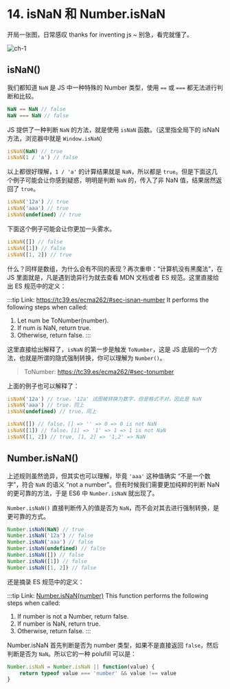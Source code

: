 # 14. isNaN 和 Number.isNaN

开局一张图，日常感叹 thanks for inventing js ~ 别急，看完就懂了。

![ch-1](/img/ch15-1.jpg)

## isNaN()

我们都知道 `NaN` 是 JS 中一种特殊的 Number 类型，使用 `==` 或 `===` 都无法进行判断和比较。

```js
NaN == NaN // false
NaN === NaN // false
```

JS 提供了一种判断 `NaN` 的方法，就是使用 `isNaN` 函数。（这里指全局下的 isNaN 方法，浏览器中就是 `Window.isNaN`）

```js
isNaN(NaN) // true
isNaN(1 / 'a') // false
```

以上都很好理解，`1 / 'a'` 的计算结果就是 `NaN`，所以都是 `true`。但是下面这几个例子可能会让你感到疑惑，明明是判断 `NaN` 的，传入了非 NaN 值，结果居然返回了 `true`。

```js
isNaN('12a') // true
isNaN('aaa') // true
isNaN(undefined) // true
```

下面这个例子可能会让你更加一头雾水。

```js
isNaN([]) // false
isNaN([1]) // false
isNaN([1, 2]) // true
```

什么？同样是数组，为什么会有不同的表现？再次重申：“计算机没有黑魔法”，在 JS 里面就是，凡是遇到诡异行为就去查看 MDN 文档或者 ES 规范。这里直接给出 ES 规范中的定义：

:::tip Link: https://tc39.es/ecma262/#sec-isnan-number
It performs the following steps when called:
1. Let num be ToNumber(number).
2. If num is NaN, return true.
3. Otherwise, return false.
:::

这里直接给出解释了，`isNaN` 的第一步是触发 `ToNumber`，这是 JS 底层的一个方法，也就是所谓的隐式强制转换，你可以理解为 `Number()`。

> ToNumber: https://tc39.es/ecma262/#sec-tonumber

上面的例子也可以解释了：
```js
isNaN('12a') // true，'12a' 试图被转换为数字，但是格式不对，因此是 NaN
isNaN('aaa') // true，同上
isNaN(undefined) // true，同上

isNaN([]) // false，[] => '' => 0 => 0 is not NaN
isNaN([1]) // false，[1] => '1' => 1 => 1 is not NaN
isNaN([1, 2]) // true, [1, 2] => '1,2' => NaN
```

## Number.isNaN()

上述规则虽然诡异，但其实也可以理解，毕竟 `'aaa'` 这种值确实 “不是一个数字”，符合 `NaN` 的语义 “not a number”。但有时候我们需要更加纯粹的判断 NaN 的更可靠的方法，于是 ES6 中 `Number.isNaN` 就出现了。

`Number.isNaN()` 直接判断传入的值是否为 `NaN`，而不会对其去进行强制转换，是更可靠的方式。

```js
Number.isNaN(NaN) // true
Number.isNaN('12a') // false
Number.isNaN('aaa') // false
Number.isNaN(undefined) // false
Number.isNaN([]) // false
Number.isNaN([1]) // false
Number.isNaN([1, 2]) // false
```

还是摘录 ES 规范中的定义：

:::tip Link: [Number.isNaN(number)](https://tc39.es/ecma262/multipage/numbers-and-dates.html#sec-number.isnan)
This function performs the following steps when called:
1. If number is not a Number, return false.
2. If number is NaN, return true.
3. Otherwise, return false.
:::

Number.isNaN 首先判断是否为 number 类型，如果不是直接返回 `false`，然后判断是否为 `NaN`。所以它的一种 polufill 可以是：
```js
Number.isNaN = Number.isNaN || function(value) {
    return typeof value === 'number' && value !== value
}
```
